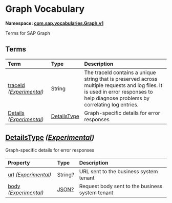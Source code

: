 # Graph Vocabulary
**Namespace: [com.sap.vocabularies.Graph.v1](Graph.xml)**

Terms for SAP Graph


## Terms

Term|Type|Description
:---|:---|:----------
[traceId](./Graph.xml#L39:~:text=<Term%20Name="-,traceId,-") *([Experimental](Common.md#Experimental))*|String|<a name="traceId"></a>The traceId contains a unique string that is preserved across multiple requests and log files. It is used in error responses to help diagnose problems by correlating log entries.
[Details](./Graph.xml#L45:~:text=<Term%20Name="-,Details,-") *([Experimental](Common.md#Experimental))*|[DetailsType](#DetailsType)|<a name="Details"></a>Graph-specific details for error responses

## <a name="DetailsType"></a>[DetailsType](./Graph.xml#L50:~:text=<ComplexType%20Name="-,DetailsType,-") *([Experimental](Common.md#Experimental))*
Graph-specific details for error responses

Property|Type|Description
:-------|:---|:----------
[url](./Graph.xml#L53:~:text=<ComplexType%20Name="-,DetailsType,-") *([Experimental](Common.md#Experimental))*|String?|URL sent to the business system tenant
[body](./Graph.xml#L57:~:text=<ComplexType%20Name="-,DetailsType,-") *([Experimental](Common.md#Experimental))*|[JSON?](https://github.com/oasis-tcs/odata-vocabularies/blob/main/vocabularies/Org.OData.JSON.V1.md#JSON)|Request body sent to the business system tenant
